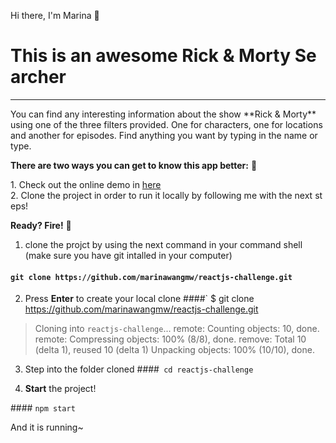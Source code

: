 Hi there, I'm Marina 👋

# **This is an awesome Rick & Morty Searcher**
<hr>
You can find any interesting information about the show **Rick & Morty** using one of the three filters provided. One for characters, one for locations and another for episodes. Find anything you want by typing in the name or type.

**There are two ways you can get to know this app better:** 🌹

1. Check out the online demo in [here](https://reactjs-challenge-marina.web.app/)
2. Clone the project in order to run it locally by following me with the next steps!


**Ready? Fire!** 🚀


1. clone the projct by using the next command in your command shell (make sure you have git intalled in your computer)
#### `git clone https://github.com/marinawangmw/reactjs-challenge.git`

2. Press **Enter** to create your local clone
####`
$ git clone https://github.com/marinawangmw/reactjs-challenge.git
> Cloning into `reactjs-challenge`...
> remote: Counting objects: 10, done.
> remote: Compressing objects: 100% (8/8), done.
> remove: Total 10 (delta 1), reused 10 (delta 1)
> Unpacking objects: 100% (10/10), done.`
`

3. Step into the folder cloned
####` cd reactjs-challenge`

4. **Start** the project!

#### `npm start`

And it is running~